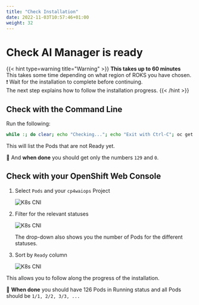 ```yaml
---
title: "Check Installation"
date: 2022-11-03T10:57:46+01:00
weight: 32
---
```


# Check  AI Manager is ready


{{< hint type=warning  title="Warning" >}}
**This takes up to 60 minutes**\
This takes some time depending on what region of ROKS you have chosen.\
❗ Wait for the installation to complete before continuing. \
The next step explains how to follow the installation progress.
{{< /hint >}}

## Check with the Command Line

Run the following:
	
```bash
while :; do clear; echo "Checking..."; echo "Exit with Ctrl-C"; oc get po -n cp4waiops | grep -v Completed | grep -v Error |grep "0/"; oc get po -n cp4waiops | grep -v Completed | grep -v Error |grep -v "0/" |wc -l| tr -d ' '; oc get po -n cp4waiops | grep -v Completed | grep -v Error |grep "0/" |wc -l| tr -d ' '; sleep 2; done
```

This will list the Pods that are not Ready yet.

🚀 And **when done** you should get only the numbers `129` and `0`.
	
	
## Check with your OpenShift Web Console

1. Select `Pods` and your `cp4waiops` Project
	
	![K8s CNI](/cp4waiops-training/pics/03_fzth_aimanager_check.png)

1. Filter for the relevant statuses
	
	![K8s CNI](/cp4waiops-training/pics/04_fzth_aimanager_check.png)
	
	The drop-down also shows you the number of Pods for the different statuses.
	

1. Sort by `Ready` column
	
	![K8s CNI](/cp4waiops-training/pics/05_fzth_aimanager_check.png)

This allows you to follow along the progress of the installation.

🚀 **When done** you should have 126 Pods in Running status and all Pods should be `1/1, 2/2, 3/3, ...`
